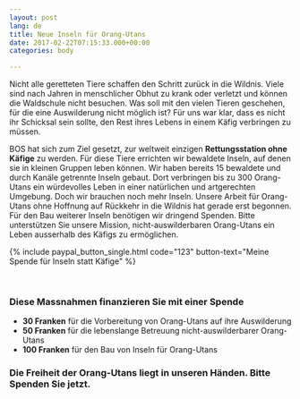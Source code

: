 ```yaml
---
layout: post
lang: de
title: Neue Inseln für Orang-Utans
date: 2017-02-22T07:15:33.000+00:00
categories: body

---
```

Nicht alle geretteten Tiere schaffen den Schritt zurück in die Wildnis. Viele sind nach Jahren in menschlicher Obhut zu krank oder verletzt und können die Waldschule nicht besuchen. Was soll mit den vielen Tieren geschehen, für die eine Auswilderung nicht möglich ist? Für uns war klar, dass es nicht ihr Schicksal sein sollte, den Rest ihres Lebens in einem Käfig verbringen zu müssen.

BOS hat sich zum Ziel gesetzt, zur weltweit einzigen **Rettungsstation ohne Käfige** zu werden. Für diese Tiere errichten wir bewaldete Inseln, auf denen sie in kleinen Gruppen leben können. Wir haben bereits 15 bewaldete und durch Kanäle getrennte Inseln gebaut. Dort verbringen bis zu 300 Orang-Utans ein würdevolles Leben in einer natürlichen und artgerechten Umgebung. Doch wir brauchen noch mehr Inseln. Unsere Arbeit für Orang-Utans ohne Hoffnung auf Rückkehr in die Wildnis hat gerade erst begonnen. Für den Bau weiterer Inseln benötigen wir dringend Spenden. Bitte unterstützen Sie unsere Mission, nicht-auswilderbaren Orang-Utans ein Leben ausserhalb des Käfigs zu ermöglichen.

{% include paypal_button_single.html code="123" button-text="Meine Spende für Inseln statt Käfige" %}

<br>

### Diese Massnahmen finanzieren Sie mit einer Spende

* **30 Franken** für die Vorbereitung von Orang-Utans auf ihre Auswilderung
* **50 Franken** für die lebenslange Betreuung nicht-auswilderbarer Orang-Utans
* **100 Franken** für den Bau von Inseln für Orang-Utans

### Die Freiheit der Orang-Utans liegt in unseren Händen. Bitte Spenden Sie jetzt. 